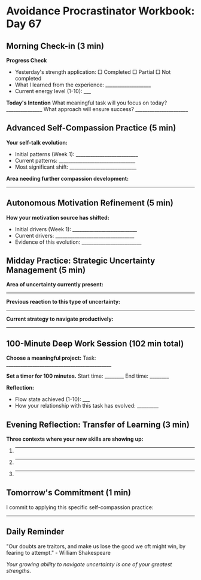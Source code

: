 # Avoidance Procrastinator Workbook: Day 67

## Morning Check-in (3 min)

**Progress Check**
- Yesterday's strength application: □ Completed □ Partial □ Not completed
- What I learned from the experience: ___________________
- Current energy level (1-10): ___

**Today's Intention**
What meaningful task will you focus on today? _______________
What approach will ensure success? ______________________

## Advanced Self-Compassion Practice (5 min)

**Your self-talk evolution:**
- Initial patterns (Week 1): __________________________
- Current patterns: ________________________________
- Most significant shift: ____________________________

**Area needing further compassion development:**
________________________________________________

## Autonomous Motivation Refinement (5 min)

**How your motivation source has shifted:**
- Initial drivers (Week 1): ___________________________
- Current drivers: _________________________________
- Evidence of this evolution: _________________________

## Midday Practice: Strategic Uncertainty Management (5 min)

**Area of uncertainty currently present:**
________________________________________________

**Previous reaction to this type of uncertainty:**
________________________________________________

**Current strategy to navigate productively:**
________________________________________________

## 100-Minute Deep Work Session (102 min total)

**Choose a meaningful project:**
Task: ____________________________________________

**Set a timer for 100 minutes.**
Start time: ________ End time: ________

**Reflection:**
- Flow state achieved (1-10): ___
- How your relationship with this task has evolved: _________

## Evening Reflection: Transfer of Learning (3 min)

**Three contexts where your new skills are showing up:**
1. ________________________________________________
2. ________________________________________________
3. ________________________________________________

## Tomorrow's Commitment (1 min)

I commit to applying this specific self-compassion practice:
________________________________________________

## Daily Reminder

"Our doubts are traitors, and make us lose the good we oft might win, by fearing to attempt." - William Shakespeare

*Your growing ability to navigate uncertainty is one of your greatest strengths.*